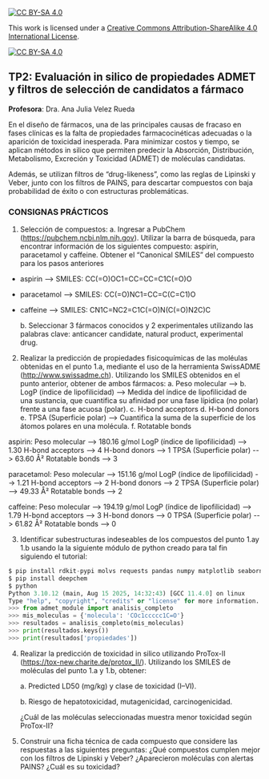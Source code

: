 
[![CC BY-SA 4.0][cc-by-sa-shield]][cc-by-sa]

This work is licensed under a
[Creative Commons Attribution-ShareAlike 4.0 International License][cc-by-sa].

[![CC BY-SA 4.0][cc-by-sa-image]][cc-by-sa]

[cc-by-sa]: http://creativecommons.org/licenses/by-sa/4.0/
[cc-by-sa-image]: https://licensebuttons.net/l/by-sa/4.0/88x31.png
[cc-by-sa-shield]: https://img.shields.io/badge/License-CC%20BY--SA%204.0-lightgrey.svg

## TP2: Evaluación in silico de propiedades ADMET y filtros de selección de candidatos a fármaco

**Profesora**: Dra. Ana Julia Velez Rueda

En el diseño de fármacos, una de las principales causas de fracaso en fases clínicas es la falta de propiedades farmacocinéticas adecuadas o la aparición de toxicidad inesperada. Para minimizar costos y tiempo, se aplican métodos in silico que permiten predecir la Absorción, Distribución, Metabolismo, Excreción y Toxicidad (ADMET) de moléculas candidatas.

Además, se utilizan filtros de “drug-likeness”, como las reglas de Lipinski y Veber, junto con los filtros de PAINS, para descartar compuestos con baja probabilidad de éxito o con estructuras problemáticas.

### CONSIGNAS PRÁCTICOS
1. Selección de compuestos:
    a. Ingresar a PubChem (https://pubchem.ncbi.nlm.nih.gov). 
    Utilizar la barra de búsqueda, para encontrar información de los siguientes compuesto: aspirin, paracetamol y caffeine. Obtener el “Canonical SMILES” del compuesto para los pasos anteriores

* aspirin --> SMILES: CC(=O)OC1=CC=CC=C1C(=O)O
* paracetamol --> SMILES: CC(=O)NC1=CC=C(C=C1)O
* caffeine --> SMILES: CN1C=NC2=C1C(=O)N(C(=O)N2C)C  

    b. Seleccionar 3 fármacos conocidos y 2 experimentales utilizando las palabras clave: anticancer candidate, natural product, experimental drug.



2. Realizar la predicción de propiedades fisicoquímicas de las moléulas obtenidas en el punto 1.a, mediante el uso de la herramienta SwissADME (http://www.swissadme.ch). Utilizando los SMILES obtenidos en el punto anterior, obtener de ambos fármacos:
    a. Peso molecular --> 
    b. LogP (índice de lipofilicidad) --> Medida del índice de lipofilicidad de una sustancia, que cuantifica su afinidad por una fase lípidica (no polar) frente a una fase acuosa (polar).
    c. H-bond acceptors
    d. H-bond donors
    e. TPSA (Superficie polar) --> Cuantifica la suma de la superficie de los átomos polares en una molécula.
    f. Rotatable bonds

aspirin:
    Peso molecular --> 180.16 g/mol
    LogP (índice de lipofilicidad) --> 1.30
    H-bond acceptors --> 4
    H-bond donors --> 1
    TPSA (Superficie polar) --> 63.60 Å²
    Rotatable bonds --> 3

paracetamol:
    Peso molecular --> 151.16 g/mol
    LogP (índice de lipofilicidad) --> 1.21
    H-bond acceptors --> 2
    H-bond donors --> 2
    TPSA (Superficie polar) --> 49.33 Å²
    Rotatable bonds --> 2

caffeine:
    Peso molecular --> 194.19 g/mol
    LogP (índice de lipofilicidad) --> 1.79
    H-bond acceptors --> 3
    H-bond donors --> 0
    TPSA (Superficie polar) --> 61.82 Å²
    Rotatable bonds --> 0

3. Identificar subestructuras indeseables de los compuestos del punto 1.ay 1.b usando la la siguiente módulo de python creado para tal fin siguiendo el tutorial:

```python
$ pip install rdkit-pypi molvs requests pandas numpy matplotlib seaborn
$ pip install deepchem 
$ python
Python 3.10.12 (main, Aug 15 2025, 14:32:43) [GCC 11.4.0] on linux
Type "help", "copyright", "credits" or "license" for more information.
>>> from admet_module import analisis_completo
>>> mis_moleculas = {'molecula': 'COc1ccccc1C=O'}
>>> resultados = analisis_completo(mis_moleculas)
>>> print(resultados.keys())
>>> print(resultados['propiedades'])
```

4. Realizar la predicción de toxicidad in silico utilizando ProTox-II (https://tox-new.charite.de/protox_II/). Utilizando los SMILES de moléculas del punto 1.a y 1.b, obtener: 

    a. Predicted LD50 (mg/kg) y clase de toxicidad (I–VI).

    b. Riesgo de hepatotoxicidad, mutagenicidad, carcinogenicidad.

    ¿Cuál de las moléculas seleccionadas muestra menor toxicidad según ProTox-II?

5. Construir una ficha técnica de cada compuesto que considere las respuestas a las siguientes preguntas: ¿Qué compuestos cumplen mejor con los filtros de Lipinski y Veber? ¿Aparecieron moléculas con alertas PAINS? ¿Cuál es su toxicidad?
